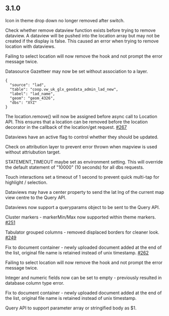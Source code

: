 ## 3.1.0

Icon in theme drop down no longer removed after switch.

Check whether remove dataview function exists before trying to remove dataview. A dataview will be pushed into the location array but may not be created if the display is false. This caused an error when trying to remove location with dataviews.

Failing to select location will now remove the hook and not prompt the error message twice.

Datasource Gazetteer may now be set without association to a layer.

```
{
  "source": "lad",
  "table": "coop.vw_uk_glx_geodata_admin_lad_new",
  "label": "lad_name",
  "geom": "geom_4326",
  "dbs": "XYZ"
}
```

The location.remove() will now be assigned before async call to Location API. This ensures that a location can be removed before the location decorator in the callback of the location/get request. [#267](https://github.com/GEOLYTIX/xyz/issues/267)

Dataviews have an active flag to control whether they should be updated.

Check on attribution layer to prevent error thrown when mapview is used without attriubution target.

STATEMENT_TIMEOUT maybe set as environment setting. This will override the default statement of "10000" (10 seconds) for all dbs requests.

Touch interactions set a timeout of 1 second to prevent quick multi-tap for highlight / selection.

Dataviews may have a center property to send the lat lng of the current map view centre to the Query API.

Dataviews now support a queryparams object to be sent to the Query API.

Cluster markers - markerMin/Max now supported within theme markers. [#251](https://github.com/GEOLYTIX/xyz/issues/251)

Tabulator grouped columns - removed displaced borders for cleaner look. [#249](https://github.com/GEOLYTIX/xyz/issues/249)

Fix to document container - newly uploaded document added at the end of the list, original file name is retained instead of unix timestamp. [#262](https://github.com/GEOLYTIX/xyz/issues/262)

Failing to select location will now remove the hook and not prompt the error message twice.

Integer and numeric fields now can be set to empty - previously resulted in database column type error.

Fix to document container - newly uploaded document added at the end of the list, original file name is retained instead of unix timestamp.

Query API to support parameter array or stringified body as $1.